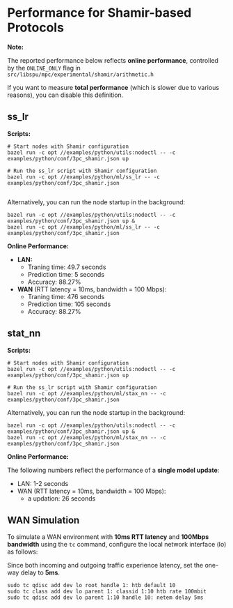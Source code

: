 # Performance for Shamir-based Protocols

**Note:**

The reported performance below reflects **online performance**, controlled by the `ONLINE_ONLY` flag in `src/libspu/mpc/experimental/shamir/arithmetic.h`

If you want to measure **total performance** (which is slower due to various reasons), you can disable this definition.

## ss_lr

**Scripts:**

```shell
# Start nodes with Shamir configuration
bazel run -c opt //examples/python/utils:nodectl -- -c examples/python/conf/3pc_shamir.json up

# Run the ss_lr script with Shamir configuration
bazel run -c opt //examples/python/ml/ss_lr -- -c examples/python/conf/3pc_shamir.json


```

Alternatively, you can run the node startup in the background:

```shell
bazel run -c opt //examples/python/utils:nodectl -- -c examples/python/conf/3pc_shamir.json up &
bazel run -c opt //examples/python/ml/ss_lr -- -c examples/python/conf/3pc_shamir.json
```

**Online Performance:**

- **LAN:**
  - Traning time: 49.7 seconds
  - Prediction time: 5 seconds
  - Accuracy: 88.27%
- **WAN** (RTT latency = 10ms, bandwidth = 100 Mbps):
  - Traning time: 476 seconds
  - Prediction time: 105 seconds
  - Accuracy: 88.27%

## stat_nn

**Scripts:**

```shell
# Start nodes with Shamir configuration
bazel run -c opt //examples/python/utils:nodectl -- -c examples/python/conf/3pc_shamir.json up

# Run the ss_lr script with Shamir configuration
bazel run -c opt //examples/python/ml/stax_nn -- -c examples/python/conf/3pc_shamir.json
```

Alternatively, you can run the node startup in the background:

```shell
bazel run -c opt //examples/python/utils:nodectl -- -c examples/python/conf/3pc_shamir.json up &
bazel run -c opt //examples/python/ml/stax_nn -- -c examples/python/conf/3pc_shamir.json
```

**Online Performance:**

The following numbers reflect the performance of a **single model update**:

- LAN: 1-2 seconds
- WAN (RTT latency = 10ms, bandwidth = 100 Mbps):
  - a updation: 26 seconds

## WAN Simulation

To simulate a WAN environment with **10ms RTT latency** and **100Mbps bandwidth** using the `tc` command,
configure the local network interface (lo) as follows:

Since both incoming and outgoing traffic experience latency, set the one-way delay to **5ms**.

```shell
sudo tc qdisc add dev lo root handle 1: htb default 10
sudo tc class add dev lo parent 1: classid 1:10 htb rate 100mbit
sudo tc qdisc add dev lo parent 1:10 handle 10: netem delay 5ms
```

